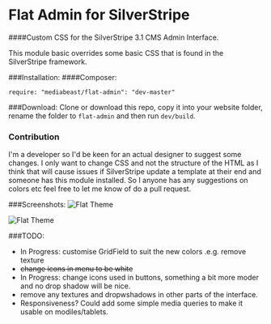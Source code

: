 # Flat Admin for SilverStripe
####Custom CSS for the SilverStripe 3.1 CMS Admin Interface.

This module basic overrides some basic CSS that is found in the SilverStripe framework.

###Installation:
####Composer:
```
require: "mediabeast/flat-admin": "dev-master"
```
###Download:
Clone or download this repo, copy it into your website folder, rename the folder to `flat-admin` and then run `dev/build`.

### Contribution
I'm a developer so I'd be keen for an actual designer to suggest some changes. I only want to change CSS and not the structure of the HTML as I think that will cause issues if SilverStripe update a template at their end and someone has this module installed. So I anyone has any suggestions on colors etc feel free to let me know of do a pull request.

###Screenshots:
![Flat Theme](http://i.imgur.com/QnN3wPz.png "Flat Theme")

![Flat Theme](http://i.imgur.com/anH4Uv6.png "Flat Theme")

###TODO:
- In Progress: customise GridField to suit the new colors .e.g. remove texture
- ~~change icons in menu to be white~~
- In Progress: change icons used in buttons, something a bit more moder and no drop shadow will be nice.
- remove any textures and dropwshadows in other parts of the interface.
- Responsiveness? Could add some simple media queries to make it usable on modiles/tablets.
